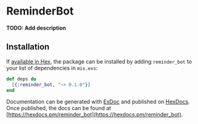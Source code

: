 # ReminderBot

**TODO: Add description**

## Installation

If [available in Hex](https://hex.pm/docs/publish), the package can be installed
by adding `reminder_bot` to your list of dependencies in `mix.exs`:

```elixir
def deps do
  [{:reminder_bot, "~> 0.1.0"}]
end
```

Documentation can be generated with [ExDoc](https://github.com/elixir-lang/ex_doc)
and published on [HexDocs](https://hexdocs.pm). Once published, the docs can
be found at [https://hexdocs.pm/reminder_bot](https://hexdocs.pm/reminder_bot).

